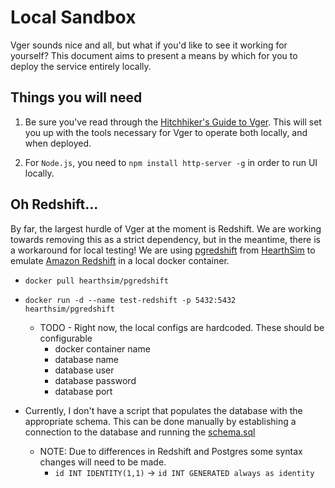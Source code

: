 # Local Sandbox
Vger sounds nice and all, but what if you'd like to see it working for yourself?
This document aims to present a means by which for you to deploy the service entirely locally.

## Things you will need
1. Be sure you've read through the [Hitchhiker's Guide to Vger](developer-guide.md). 
This will set you up with the tools necessary for Vger to operate both locally, and when deployed.

2. For `Node.js`, you need to `npm install http-server -g` in order to run UI locally.


## Oh Redshift...
By far, the largest hurdle of Vger at the moment is Redshift. We are working towards removing this as a strict dependency,
but in the meantime, there is a workaround for local testing! We are using [pgredshift](https://hub.docker.com/r/hearthsim/pgredshift)
from [HearthSim](https://github.com/HearthSim) to emulate [Amazon Redshift](https://aws.amazon.com/redshift/) in a local docker container.

* `docker pull hearthsim/pgredshift`

* `docker run -d --name test-redshift -p 5432:5432 hearthsim/pgredshift`
    * TODO - Right now, the local configs are hardcoded. These should be configurable
        * docker container name
        * database name
        * database user
        * database password
        * database port
        
* Currently, I don't have a script that populates the database with the appropriate schema. This can be done manually by
establishing a connection to the database and running the [schema.sql](../source/database/schema.sql)
    * NOTE: Due to differences in Redshift and Postgres some syntax changes will need to be made.
        * `id INT IDENTITY(1,1)` -> `id INT GENERATED always as identity`